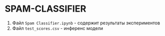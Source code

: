 # SPAM-CLASSIFIER
1. Файл `Spam Classifier.ipynb` - содержит результаты экспериментов
2. Файл `test_scores.csv` - инференс модели
